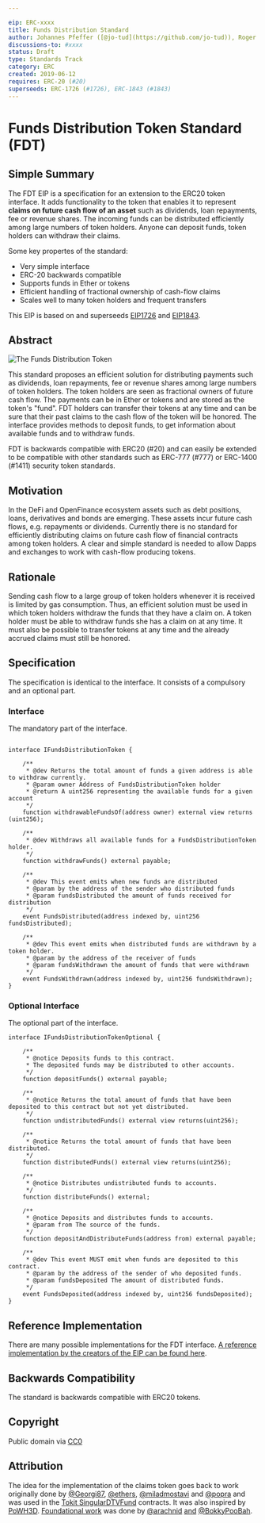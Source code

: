 ```yaml
---

eip: ERC-xxxx  
title: Funds Distribution Standard  
author: Johannes Pfeffer ([@jo-tud](https://github.com/jo-tud)), Roger Wu ((@Roger-Wu) <gsetcrw@gmail.com>), Johannes Escherich ([@jo-es](https://github.com/jo-es)), Tom Lam ((@erinata) <tomlam@uchicago.edu>)  
discussions-to: #xxxx  
status: Draft  
type: Standards Track  
category: ERC  
created: 2019-06-12 
requires: ERC-20 (#20)  
superseeds: ERC-1726 (#1726), ERC-1843 (#1843)
---
```


# Funds Distribution Token Standard (FDT)

## Simple Summary
The FDT EIP is a specification for an extension to the ERC20 token interface. It adds functionality to the token that enables it to represent **claims on future cash flow of an asset** such as dividends, loan repayments, fee or revenue shares. The incoming funds can be distributed efficiently among large numbers of token holders. Anyone can deposit funds, token holders can withdraw their claims.

Some key propertes of the standard:
- Very simple interface
- ERC-20 backwards compatible
- Supports funds in Ether or tokens
- Efficient handling of fractional ownership of cash-flow claims
- Scales well to many token holders and frequent transfers

This EIP is based on and superseeds [EIP1726](#1726) and [EIP1843](#1843).

## Abstract
![The Funds Distribution Token](res/ClaimsToken.png)

This standard proposes an efficient solution for distributing payments such as dividends, loan repayments, fee or revenue shares among large numbers of token holders. The token holders are seen as fractional owners of future cash flow. The payments can be in Ether or tokens and are stored as the token's "fund". FDT holders can transfer their tokens at any time and can be sure that their past claims to the cash flow of the token will be honored. The interface provides methods to deposit funds, to get information about available funds and to withdraw funds.

FDT is backwards compatible with ERC20 (#20) and can easily be extended to be compatible with other standards such as ERC-777 (#777) or ERC-1400 (#1411) security token standards.

## Motivation
In the DeFi and OpenFinance ecosystem assets such as debt positions, loans, derivatives and bonds are emerging. These assets incur future cash flows, e.g. repayments or dividends. Currently there is no standard for efficiently distributing claims on future cash flow of financial contracts among token holders. A clear and simple standard is needed to allow Dapps and exchanges to work with cash-flow producing tokens.

## Rationale
Sending cash flow to a large group of token holders whenever it is received is limited by gas consumption. Thus, an efficient solution must be used in which token holders withdraw the funds that they have a claim on. A token holder must be able to withdraw funds she has a claim on at any time. It must also be possible to transfer tokens at any time and the already accrued claims must still be honored.

## Specification
The specification is identical to the interface. It consists of a compulsory and an optional part.

### Interface
The mandatory part of the interface.
```Solidity

interface IFundsDistributionToken {

	/**
	 * @dev Returns the total amount of funds a given address is able to withdraw currently.
	 * @param owner Address of FundsDistributionToken holder
	 * @return A uint256 representing the available funds for a given account
	 */
	function withdrawableFundsOf(address owner) external view returns (uint256);

	/**
	 * @dev Withdraws all available funds for a FundsDistributionToken holder.
	 */
	function withdrawFunds() external payable;

	/**
	 * @dev This event emits when new funds are distributed
	 * @param by the address of the sender who distributed funds
	 * @param fundsDistributed the amount of funds received for distribution
	 */
	event FundsDistributed(address indexed by, uint256 fundsDistributed);

	/**
	 * @dev This event emits when distributed funds are withdrawn by a token holder.
	 * @param by the address of the receiver of funds
	 * @param fundsWithdrawn the amount of funds that were withdrawn
	 */
	event FundsWithdrawn(address indexed by, uint256 fundsWithdrawn);
}
```
### Optional Interface
The optional part of the interface.
```Solidity
interface IFundsDistributionTokenOptional {

	/** 
	 * @notice Deposits funds to this contract.
	 * The deposited funds may be distributed to other accounts.
	 */
	function depositFunds() external payable;

	/** 
	 * @notice Returns the total amount of funds that have been deposited to this contract but not yet distributed.
	 */
	function undistributedFunds() external view returns(uint256);

	/** 
	 * @notice Returns the total amount of funds that have been distributed.
	 */
	function distributedFunds() external view returns(uint256);

	/** 
	 * @notice Distributes undistributed funds to accounts.
	 */
	function distributeFunds() external;

	/** 
	 * @notice Deposits and distributes funds to accounts.
	 * @param from The source of the funds.
	 */
	function depositAndDistributeFunds(address from) external payable;

	/**
	 * @dev This event MUST emit when funds are deposited to this contract.
	 * @param by the address of the sender of who deposited funds.
	 * @param fundsDeposited The amount of distributed funds.
	 */
	event FundsDeposited(address indexed by, uint256 fundsDeposited);
}
```

## Reference Implementation
There are many possible implementations for the FDT interface. [A reference implementation by the creators of the EIP can be found here](https://github.com/atpar/funds-distribution-token).

## Backwards Compatibility
The standard is backwards compatible with ERC20 tokens.

## Copyright
Public domain via [CC0](https://creativecommons.org/publicdomain/zero/1.0/deed.en)

## Attribution
The idea for the implementation of the claims token goes back to work originally done by [@Georgi87](https://github.com/Georgi87), [@ethers](https://github.com/ethers), [@miladmostavi](https://github.com/miladmostavi) and [@popra](https://github.com/popra) and was used in the [Tokit SingularDTVFund](https://github.com/Digital-Mob/singulardtv-tokitio-contracts) contracts. It was also inspired by [PoWH3D](https://etherscan.io/address/0xB3775fB83F7D12A36E0475aBdD1FCA35c091efBe#code). [Foundational work](https://medium.com/@weka/dividend-bearing-tokens-on-ethereum-42d01c710657) was done by [@arachnid](https://github.com/Arachnid) [and](https://github.com/bokkypoobah/DividendPayingTokenContract) [@BokkyPooBah](https://github.com/bokkypoobah).
